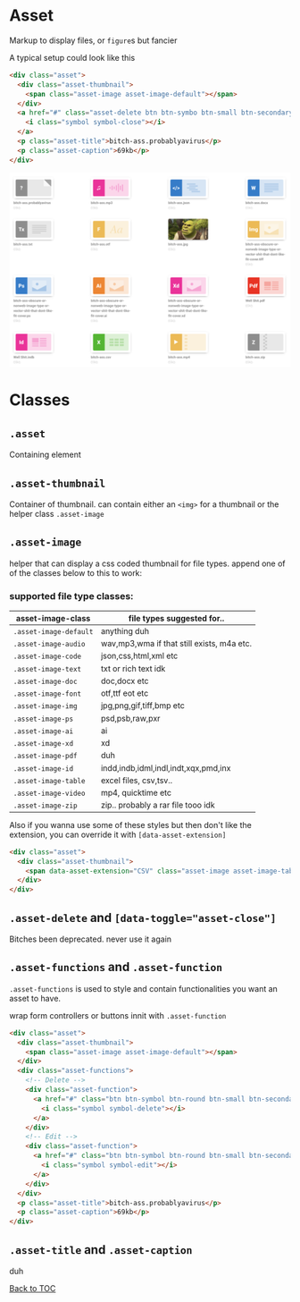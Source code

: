 # Asset

Markup to display files, or `figure`s but fancier

A typical setup could look like this

```html
<div class="asset">
  <div class="asset-thumbnail">
    <span class="asset-image asset-image-default"></span>
  </div>
  <a href="#" class="asset-delete btn btn-symbo btn-small btn-secondary">
    <i class="symbol symbol-close"></i>
  </a>
  <p class="asset-title">bitch-ass.probablyavirus</p>
  <p class="asset-caption">69kb</p>
</div>
```

![Ass...ets](../../images/assets.png)

# Classes

## `.asset`

Containing element

## `.asset-thumbnail`

Container of thumbnail. can contain either an `<img>` for a thumbnail or the helper class `.asset-image`

## `.asset-image`

helper that can display a css coded thumbnail for file types. append one of of the classes below to this to work:

### supported file type classes:

<table>
  <thead>
    <tr>
      <th>asset-image-class</th>
      <th>file types suggested for..</th>
    </tr>
  </thead>
  <tbody>
    <tr>
      <td><code>.asset-image-default</code></td>
      <td>anything duh</td>
    </tr>
    <tr>
      <td><code>.asset-image-audio</code></td>
      <td>wav,mp3,wma if that still exists, m4a etc.</td>
    </tr>
    <tr>
      <td><code>.asset-image-code</code></td>
      <td>json,css,html,xml etc</td>
    </tr>
    <tr>
      <td><code>.asset-image-text</code></td>
      <td>txt or rich text idk</td>
    </tr>
    <tr>
      <td><code>.asset-image-doc</code></td>
      <td>doc,docx etc</td>
    </tr>
    <tr>
      <td><code>.asset-image-font</code></td>
      <td>otf,ttf eot etc</td>
    </tr>
    <tr>
      <td><code>.asset-image-img</code></td>
      <td>jpg,png,gif,tiff,bmp etc</td>
    </tr>
    <tr>
      <td><code>.asset-image-ps</code></td>
      <td>psd,psb,raw,pxr</td>
    </tr>
    <tr>
      <td><code>.asset-image-ai</code></td>
      <td>ai</td>
    </tr>
    <tr>
      <td><code>.asset-image-xd</code></td>
      <td>xd</td>
    </tr>
    <tr>
      <td><code>.asset-image-pdf</code></td>
      <td>duh</td>
    </tr>
    <tr>
      <td><code>.asset-image-id</code></td>
      <td>indd,indb,idml,indl,indt,xqx,pmd,inx</td>
    </tr>
    <tr>
      <td><code>.asset-image-table</code></td>
      <td>excel files, csv,tsv..</td>
    </tr>
    <tr>
      <td><code>.asset-image-video</code></td>
      <td>mp4, quicktime etc</td>
    </tr>
    <tr>
      <td><code>.asset-image-zip</code></td>
      <td>zip.. probably a rar file tooo idk</td>
    </tr>
  </tbody>
</table>

Also if you wanna use some of these styles but then don't like the extension, you can override it with `[data-asset-extension]`

```html
<div class="asset">
  <div class="asset-thumbnail">
    <span data-asset-extension="CSV" class="asset-image asset-image-table"></span>
  </div>
</div>
```

## `.asset-delete` and `[data-toggle="asset-close"]`

Bitches been deprecated. never use it again

## `.asset-functions` and `.asset-function`

`.asset-functions` is used to style and contain functionalities you want an asset to have.

wrap form controllers or buttons innit with `.asset-function`

```html
<div class="asset">
  <div class="asset-thumbnail">
    <span class="asset-image asset-image-default"></span>
  </div>
  <div class="asset-functions">
    <!-- Delete -->
    <div class="asset-function">
      <a href="#" class="btn btn-symbol btn-round btn-small btn-secondary">
        <i class="symbol symbol-delete"></i>
      </a>
    </div>
    <!-- Edit -->
    <div class="asset-function">
      <a href="#" class="btn btn-symbol btn-round btn-small btn-secondary">
        <i class="symbol symbol-edit"></i>
      </a>
    </div>
  </div>
  <p class="asset-title">bitch-ass.probablyavirus</p>
  <p class="asset-caption">69kb</p>
</div>
```

## `.asset-title` and `.asset-caption`

duh

[Back to TOC](../../../readme.md)
